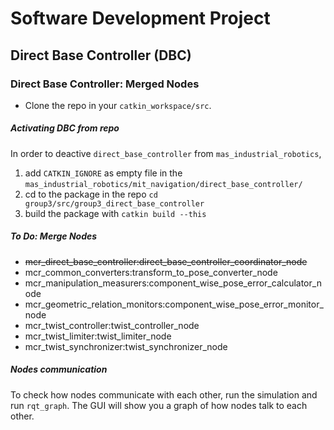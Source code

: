 # Software Development Project
## Direct Base Controller (DBC)

### Direct Base Controller: Merged Nodes

+ Clone the repo in your `catkin_workspace/src`.

##### Activating DBC from repo
In order to deactive `direct_base_controller` from `mas_industrial_robotics`,
1. add `CATKIN_IGNORE` as empty file in the `mas_industrial_robotics/mit_navigation/direct_base_controller/`
2. cd to the package in the repo `cd group3/src/group3_direct_base_controller`
3. build the package with `catkin build --this`

##### To Do: Merge Nodes

+ ~~mcr_direct_base_controller:direct_base_controller_coordinator_node~~
+ mcr_common_converters:transform_to_pose_converter_node
+ mcr_manipulation_measurers:component_wise_pose_error_calculator_node
+ mcr_geometric_relation_monitors:component_wise_pose_error_monitor_node
+ mcr_twist_controller:twist_controller_node
+ mcr_twist_limiter:twist_limiter_node
+ mcr_twist_synchronizer:twist_synchronizer_node

##### Nodes communication
To check how nodes communicate with each other, run the simulation and run `rqt_graph`.
The GUI will show you a graph of how nodes talk to each other.

<!--- End of script --->
